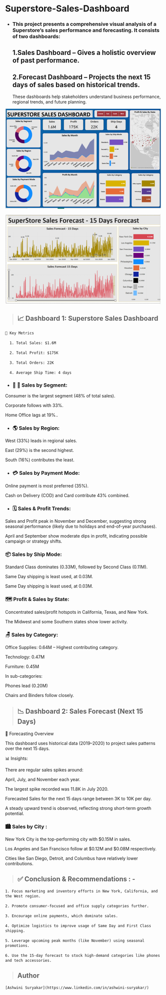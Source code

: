 # Superstore-Sales-Dashboard

* ### This project presents a comprehensive visual analysis of a Superstore’s sales performance and forecasting. It consists of two dashboards:

     ## 1.Sales Dashboard – Gives a holistic overview of past performance.

     ## 2.Forecast Dashboard – Projects the next 15 days of sales based on historical trends.

  These dashboards help stakeholders understand business performance, regional trends, and future planning.

![Superstore-Sales-Dashboard](https://github.com/AshwiniSuryakar09/Superstore-Sales-Dashboard/blob/main/Dashboard.png)

![Superstore-Sales-Forecast](https://github.com/AshwiniSuryakar09/Superstore-Sales-Dashboard/blob/main/Forecast.png)

> ##  📈 Dashboard 1: Superstore Sales Dashboard

    🔹 Key Metrics
    
      1. Total Sales: $1.6M

      2. Total Profit: $175K

      3. Total Orders: 22K

      4. Average Ship Time: 4 days
    
   
  * ### 📅 🧾 Sales by Segment:
    
   Consumer is the largest segment (48% of total sales).

   Corporate follows with 33%.

   Home Office lags at 19%..
    
     
  * ### 🌎 Sales by Region:
    
   West (33%) leads in regional sales.

   East (29%) is the second highest.

   South (16%) contributes the least.
    
     
   * ### 💳 Sales by Payment Mode:
     
   Online payment is most preferred (35%).

   Cash on Delivery (COD) and Card contribute 43% combined.
     
    
  * ### 🗓️ Sales & Profit Trends:
    
 Sales and Profit peak in November and December, suggesting strong seasonal performance (likely due to holidays and end-of-year purchases).

 April and September show moderate dips in profit, indicating possible campaign or strategy shifts.


### 📦 Sales by Ship Mode:
 
  Standard Class dominates (0.33M), followed by Second Class (0.11M).

  Same Day shipping is least used, at 0.03M.

  Same Day shipping is least used, at 0.03M.

 ### 🗺️ Profit & Sales by State:
 
  Concentrated sales/profit hotspots in California, Texas, and New York.

  The Midwest and some Southern states show lower activity.

 ### 🪑 Sales by Category:
 
  Office Supplies: 0.64M – Highest contributing category.

  Technology: 0.47M

  Furniture: 0.45M

  In sub-categories:

  Phones lead (0.20M)

  Chairs and Binders follow closely.


 > ## 📉 Dashboard 2: Sales Forecast (Next 15 Days)

  🔮 Forecasting Overview
  
   This dashboard uses historical data (2019–2020) to project sales patterns over the next 15 days.

  📊 Insights:
   
  There are regular sales spikes around:

  April, July, and November each year.

  The largest spike recorded was 11.8K in July 2020.

  Forecasted Sales for the next 15 days range between 3K to 10K per day.

  A steady upward trend is observed, reflecting strong short-term growth potential.
  

### 🏙️ Sales by City : 

  New York City is the top-performing city with $0.15M in sales.

  Los Angeles and San Francisco follow at $0.12M and $0.08M respectively.

  Cities like San Diego, Detroit, and Columbus have relatively lower contributions.




> ## ✅ Conclusion & Recommendations : -
 
    1. Focus marketing and inventory efforts in New York, California, and the West region.

    2. Promote consumer-focused and office supply categories further.

    3. Encourage online payments, which dominate sales.

    4. Optimize logistics to improve usage of Same Day and First Class shipping.

    5. Leverage upcoming peak months (like November) using seasonal promotions.

    6. Use the 15-day forecast to stock high-demand categories like phones and tech accessories.


   
  > ## Author
    [Ashwini Suryakar](https://www.linkedin.com/in/ashwini-suryakar/)
